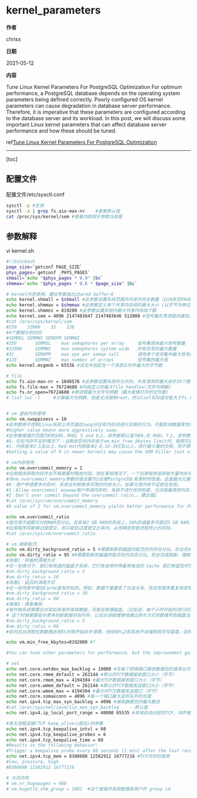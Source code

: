 # kernel_parameters

**作者**

chrisx

**日期**

2021-05-12

**内容**

Tune Linux Kernel Parameters For PostgreSQL Optimization
For optimum performance, a PostgreSQL database depends on the operating system parameters being defined correctly. Poorly configured OS kernel parameters can cause degradation in database server performance. Therefore, it is imperative that these parameters are configured according to the database server and its workload. In this post, we will discuss some important Linux kernel parameters that can affect database server performance and how these should be tuned.

ref[Tune Linux Kernel Parameters For PostgreSQL Optimization](https://www.percona.com/blog/2018/08/29/tune-linux-kernel-parameters-for-postgresql-optimization/)

----

[toc]

## 配置文件

配置文件/etc/sysctl.conf

```sh
sysctl -p #生效
sysctl -a | grep fs.aio-max-nr    #查看默认值
cat /proc/sys/kernel/sem #查看内核相关参数当前值
```

## 参数解释

vi kernel.sh

```bash
#!/bin/bash
page_size=`getconf PAGE_SIZE`
phys_pages=`getconf _PHYS_PAGES`
shmall=`echo "$phys_pages * 0.9" |bc`
shmmax=`echo "$phys_pages * 0.6 * $page_size" |bc`

# kernel内存使用。建议参数值比shared buffer大
echo kernel.shmall = $shmall #此参数设置系统范围内共享内存总数量（以内存页PAGE_SIZE表示）。因此, SHMALL 始终大于(shmmax/PAGE_SIZE)。
echo kernel.shmmax = $shmmax #此参数定义单个共享内存段的最大大小 (以字节为单位)
echo kernel.shmmni = 819200 #此参数设置系统内最大共享内存段个数
echo kernel.sem = 4096 2147483647 2147483646 512000 #信号量负责进程间通信，协调各个进程工作
#cat /proc/sys/kernel/sem
#250    32000    32    128
#4个数据分别对应
#SEMMSL SEMMNS SEMOPM SEMMNI
#250       SEMMSL    max semaphores per array     信号集容纳最大信号数量   
#32000     SEMMNS    max semaphores system wide   所有信号的最大数量
#32        SEMOPM    max ops per semop call       调用单个信号集中最大信号数量
#128       SEMMNI    max number of arrays         信号集的最大值
echo kernel.msgmnb = 65536 #该文件指定在一个消息队列中最大的字节数                                                                                                    

# file
echo fs.aio-max-nr = 1048576 #此参数设置系统所允许的，并发请求的最大异步IO个数，异步IO可以优化IO操作和提高性能（进程无需等待IO完成即可进行其他工作）
echo fs.file-max = 76724600 #内核定义的最大file handles(文件句柄数)
echo fs.nr_open=76724600 #单进程最大文件句柄数（最大能够打开的文件数）
# lsof |wc -l     #计算最大句柄数，但是无法限制root，所以lsof实际值可能大于fs.file-max


# vm 虚拟内存使用
echo vm.swappiness = 10
#此参数用于控制Linux系统上将页面在swap分区和内存间进行交换的行为。可能影响数据库性能的内核参数。
#Higher value means more aggressively swap.
#此参数值值的范围为0到100，RHEL 5 and 6上，该参数默认值为60,在 RHEL 7上，该参数默认值为30，你的内存在使用到100-30=60%的时候，就开始出现有交换分区的使用。建议值10
#0，仅在内存不足的情况下--当剩余空闲内存低于vm.min_free_kbytes limit时，使用交换空间
#1，内核版本3.5及以上、Red Hat内核版本2.6.32-303及以上，进行最少量的交换，而不禁用交换。
#Setting a value of 0 in newer kernels may cause the OOM Killer (out of memory killer process in Linux) to kill the process. Therefore, you can be on the safe side and set the value to 1 if you want to minimize swapping. The default value on a Linux system is 60. A higher value causes the MMU (memory management unit) to utilize more swap space than RAM, whereas a lower value preserves more data/code in memory.A smaller value is a good bet to improve performance in PostgreSQL.

# vm内存使用
echo vm.overcommit_memory = 2 
#应用程序获取内存并在不再需要时释放内存。但在某些情况下，一个应用程序会获取大量内存并且不会释放它，这可能会唤醒OOM killer释放内存。
#将vm.overcommit_memory参数的值设置为2会使PostgreSQL有更好的性能。此值最大化服务器进程的内存利用率，而没有任何被OOM killer进程杀死的重大风险。
#0：用户申请更多内存时，系统会判断剩余可用的内存大小，如果可用内存不足就会失败。
#1：Allow overcommit anyway用户申请内存时，系统不进行任何检查，允许超量使用内存，直到内存用完为止。
#2：Don’t over commit beyond the overcommit ratio.。建议值2
#cat /proc/sys/vm/overcommit_memory
#A value of 2 for vm.overcommit_memory yields better performance for PostgreSQL.

echo vm.overcommit_ratio 
#是可用于超额交付的RAM百分比。在具有2 GB RAM的系统上，50%的值最多可提交3 GB RAM。
#应用程序将能够过度提交，但只能在过度提交比率内，从而降低导致进程终止的风险。
#cat /proc/sys/vm/overcommit_ratio

# vm 刷新脏页
echo vm.dirty_background_ratio = 5 #需要刷新到磁盘的脏页的内存百分比。后台完成刷新,异步
echo vm.dirty_ratio = 95 ##需要刷新到磁盘的脏页的内存百分比。前台完成刷新，强制刷新，而且会阻塞应用程序
#场景1：积极的清理方式
#在一些情况下，我们有快速的磁盘子系统，它们有自带的带备用电池的 Cache 我们希望及时写入磁盘。可以在/etc/sysctl.conf中加入下面两行参数，并执行"sysctl -p“
#vm.dirty_background_ratio = 5
#vm.dirty_ratio = 10
#场景2：延后的清理方式
#在一些场景中增加Cache是有好处的。例如，数据不重要丢了也没关系，而且有程序重复地读写一个文件。允许更多的cache，可以更多地在内存上进行读写，提高速度。
#vm.dirty_background_ratio = 30
#vm.dirty_ratio = 90
#情景3：两者兼顾
#有时候系统需要应对突如其来的高峰数据，可能会拖慢磁盘。（比如说，每个小时开始时进行的批量操作等）
# 这个时候需要容许更多的脏数据存到内存，让后台进程慢慢地通过异步方式将数据写到磁盘当中。
#vm.dirty_background_ratio = 5
#vm.dirty_ratio = 80
#此时后台进程在脏数据达到5%时就开始异步清理，但在80%之前系统不会强制同步写磁盘。这样可以使IO变得更加平滑。

echo vm.min_free_kbytes=8192000 #?

#You can tune other parameters for performance, but the improvement gains are likely to be minimal. We must keep in mind that not all parameters are relevant to all applications types. Some applications perform better by tuning some parameters and some applications don’t. You need to find a good balance between these parameter configurations for the expected application workload and type, and OS behavior must also be kept in mind when making adjustments. Tuning kernel parameters are not as easy as tuning database parameters: it’s harder to be prescriptive.

# net
echo net.core.netdev_max_backlog = 10000 #在每个网络接口接收数据包的速率比内核处理这些包的速率快时，允许送到队列的数据包的最大数目
echo net.core.rmem_default = 262144 #默认的TCP数据接收窗口大小（字节）
echo net.core.rmem_max = 4194304 #最大TCP数据接收窗口大小（字节）
echo net.core.wmem_default = 262144 #默认的TCP数据发送窗口大小（字节）
echo net.core.wmem_max = 4194304 #最大的TCP数据发送窗口（字节）
echo net.core.somaxconn = 4096 #每一个端口最大监听队列的长度
echo net.ipv4.tcp_max_syn_backlog = 4096 #接收数据包的最大数目
#cat /proc/sys/net/ipv4/tcp_max_syn_backlog    --默认值
echo net.ipv4.ip_local_port_range = 40000 65535 #本地自动分配的TCP, UDP端口号范围

#有关进程连接(TCP keep_alive心跳包)的参数
echo net.ipv4.tcp_keepalive_intvl = 60
echo net.ipv4.tcp_keepalive_probes = 6
echo net.ipv4.tcp_keepalive_time = 60
#Results in the following behavior:
#Trigger a keepalive probe every 60 seconds (1 min) after the last received packet If the connection is idle and the remote host does not reply, probe the remote host every 60 seconds Close the connection after 6 failed probes
echo net.ipv4.tcp_mem = 8388608 12582912 16777216 #TCP内存的使用
#low, pressure, high
#8388608 12582912 16777216

# 大页内存
# vm.nr_hugepages = 480
# vm.hugetlb_shm_group = 1001  #这个是操作系统数据库用户的 group id
```

<!--
做成一个脚本
chmod u+x kernel.sh
sh ./kernel.sh >> /etc/sysctl.d/99-hgdb-server.conf
sysctl -p /etc/sysctl.d/99-hgdb-server.conf
sysctl -a|grep shm
-->
